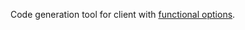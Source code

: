Code generation tool for client with [functional options](https://dave.cheney.net/2014/10/17/functional-options-for-friendly-apis).